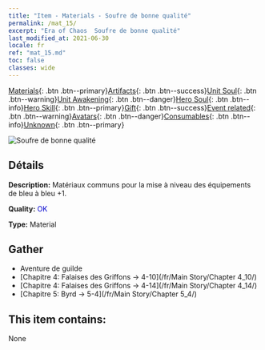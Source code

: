 ```yaml
---
title: "Item - Materials - Soufre de bonne qualité"
permalink: /mat_15/
excerpt: "Era of Chaos  Soufre de bonne qualité"
last_modified_at: 2021-06-30
locale: fr
ref: "mat_15.md"
toc: false
classes: wide
---
```

 [Materials](/ItemsFR/){: .btn .btn--primary}[Artifacts](/ItemsFR/Artifacts/){: .btn .btn--success}[Unit Soul](/ItemsFR/UnitSoul/){: .btn .btn--warning}[Unit Awakening](/ItemsFR/UnitAwakening/){: .btn .btn--danger}[Hero Soul](/ItemsFR/HeroSoul/){: .btn .btn--info}[Hero Skill](/ItemsFR/HeroSkill/){: .btn .btn--primary}[Gift](/ItemsFR/Gift/){: .btn .btn--success}[Event related](/ItemsFR/Events/){: .btn .btn--warning}[Avatars](/ItemsFR/Avatars/){: .btn .btn--danger}[Consumables](/ItemsFR/Consumables/){: .btn .btn--info}[Unknown](/ItemsFR/Unknown/){: .btn .btn--primary}

 ![Soufre de bonne qualité](/images/t/i_cailiao_liuhuang1.png)

## Détails
 **Description:** Matériaux communs pour la mise à niveau des équipements de bleu à bleu +1.

 **Quality:** <span style="color: #0000CD">OK</span>

 **Type:** Material

## Gather

*    Aventure de guilde 
*    [Chapitre 4: Falaises des Griffons -> 4-10](/fr/Main Story/Chapter 4_10/) 
*    [Chapitre 4: Falaises des Griffons -> 4-14](/fr/Main Story/Chapter 4_14/) 
*    [Chapitre 5: Byrd -> 5-4](/fr/Main Story/Chapter 5_4/) 

## This item contains:

  None

